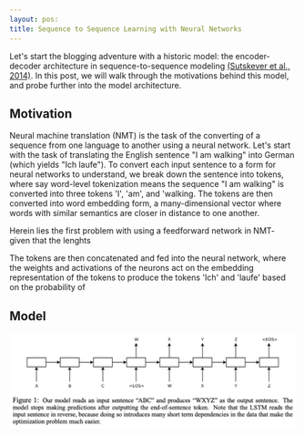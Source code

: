 ```yaml
---
layout: pos:
title: Sequence to Sequence Learning with Neural Networks
---
```


Let's start the blogging adventure with a historic model: the encoder-decoder architecture in sequence-to-sequence modeling [(Sutskever et al., 2014)](https://arxiv.org/pdf/1409.3215.pdf). In this post, we will walk through the motivations behind this model, and probe further into the model architecture.

## Motivation

Neural machine translation (NMT) is the task of the converting of a sequence from one language to another using a neural network. Let's start with the task of translating the English sentence "I am walking" into German (which yields "Ich laufe"). To convert each input sentence to a form for neural networks to understand, we break down the sentence into tokens, where say word-level tokenization means the sequence "I am walking" is converted into three tokens 'I', 'am', and 'walking. The tokens are then converted into word embedding form, a many-dimensional vector where words with similar semantics are closer in distance to one another.



Herein lies the first problem with using a feedforward network in NMT- given that the lenghts 

The tokens are then concatenated and fed into the neural network, where the weights and activations of the neurons act on the embedding representation of the tokens to produce the tokens 'Ich' and 'laufe' based on the probability of 

## Model

![Seq2Seq Model](/images/seq2seq.png)



